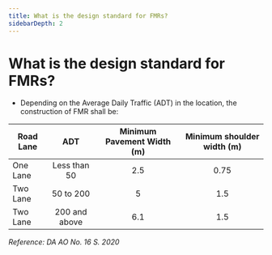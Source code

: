```yaml
---
title: What is the design standard for FMRs?
sidebarDepth: 2
---
```


# What is the design standard for FMRs?


 - Depending on the Average Daily Traffic (ADT) in the location, the construction of FMR shall be:
 
 | Road Lane 	| ADT 			| Minimum Pavement Width (m)| Minimum shoulder width (m) 	|
 | --------- 	| :-----------: | :-----------------------:	| :---------------------------: |
 | One Lane 	| Less than 50	| 2.5 						| 0.75							|
 | Two Lane		|	50 to 200	| 5							| 1.5							|
 | Two Lane		| 200 and above	| 6.1						| 1.5							|
 
 _Reference: DA AO No. 16 S. 2020_
